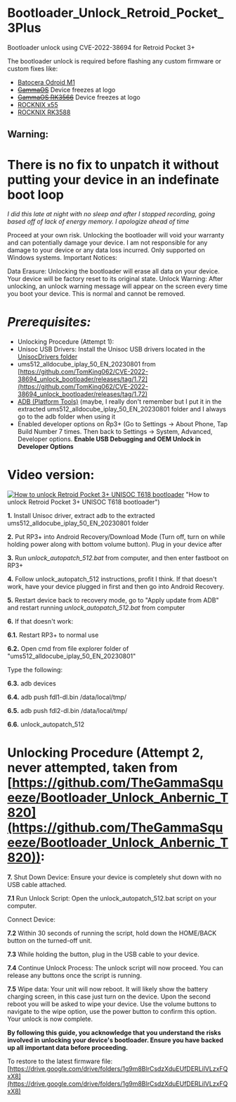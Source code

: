 # Bootloader_Unlock_Retroid_Pocket_3Plus
Bootloader unlock using CVE-2022-38694 for Retroid Pocket 3+

The bootloader unlock is required before flashing any custom firmware or custom fixes like:
- [Batocera Odroid M1](https://batocera.org/download)
- ~~[GammaOS](https://github.com/TheGammaSqueeze/GammaOS)~~ Device freezes at logo
- ~~[GammaOS RK3566](https://github.com/TheGammaSqueeze/GammaOS-RK3566)~~ Device freezes at logo
- [ROCKNIX x55](https://rocknix.org/devices/powkiddy/x55/)
- [ROCKNIX RK3588](https://rocknix.org/contribute/build/#option-1-clean-the-package-that-failed)



## Warning:
# There is no fix to unpatch it without putting your device in an indefinate boot loop

*I did this late at night with no sleep and after I stopped recording, going based off of lack of energy memory. I apologize ahead of time*

Proceed at your own risk. 
Unlocking the bootloader will void your warranty and can potentially damage your device. I am not responsible for any damage to your device or any data loss incurred.
Only supported on Windows systems.
Important Notices:

Data Erasure: Unlocking the bootloader will erase all data on your device. Your device will be factory reset to its original state.
Unlock Warning: After unlocking, an unlock warning message will appear on the screen every time you boot your device. This is normal and cannot be removed.

# *Prerequisites:*
- Unlocking Procedure (Attempt 1):
- Unisoc USB Drivers: Install the Unisoc USB drivers located in the [UnisocDrivers folder](https://github.com/TheGammaSqueeze/GammaOS/blob/main/UnisocDrivers.zip)
- ums512_alldocube_iplay_50_EN_20230801 from [https://github.com/TomKing062/CVE-2022-38694_unlock_bootloader/releases/tag/1.72](https://github.com/TomKing062/CVE-2022-38694_unlock_bootloader/releases/tag/1.72)
- [ADB (Platform Tools)](https://developer.android.com/tools/releases/platform-tools) (maybe, I really don't remember but I put it in the extracted ums512_alldocube_iplay_50_EN_20230801 folder and I always go to the adb folder when using it
- Enabled developer options on Rp3+ (Go to Settings → About Phone, Tap Build Number 7 times. Then back to Settings → System, Advanced, Developer options. **Enable USB Debugging and OEM Unlock in Developer Options**

# Video version:
[![How to unlock Retroid Pocket 3+ UNISOC T618 bootloader](https://i.ytimg.com/vi_webp/0o8FVecnDrY/maxresdefault.webp)](https://www.youtube.com/watch?v=0o8FVecnDrY) "How to unlock Retroid Pocket 3+ UNISOC T618 bootloader")

**1.** Install Unisoc driver, extract adb to the extracted ums512_alldocube_iplay_50_EN_20230801 folder

**2.** Put RP3+ into Android Recovery/Download Mode (Turn off, turn on while holding power along with bottom volume button). Plug in your device after

**3.** Run *unlock_autopatch_512.bat* from computer, and then enter fastboot on RP3+

**4.** Follow unlock_autopatch_512 instructions, profit I think. If that doesn't work, have your device plugged in first and then go into Android Recovery.

**5.** Restart device back to recovery mode, go to "Apply update from ADB" and restart running *unlock_autopatch_512.bat* from computer

**6.** If that doesn't work:

**6.1.** Restart RP3+ to normal use

**6.2.** Open cmd from file explorer folder of "ums512_alldocube_iplay_50_EN_20230801"

Type the following:

**6.3.** adb devices

**6.4.** adb push fdl1-dl.bin /data/local/tmp/

**6.5.** adb push fdl2-dl.bin /data/local/tmp/

**6.6.** unlock_autopatch_512

# Unlocking Procedure (Attempt 2, never attempted, taken from [https://github.com/TheGammaSqueeze/Bootloader_Unlock_Anbernic_T820](https://github.com/TheGammaSqueeze/Bootloader_Unlock_Anbernic_T820)):
**7.** Shut Down Device: Ensure your device is completely shut down with no USB cable attached.

**7.1** Run Unlock Script: Open the unlock_autopatch_512.bat script on your computer.

Connect Device:

**7.2** Within 30 seconds of running the script, hold down the HOME/BACK button on the turned-off unit.

**7.3** While holding the button, plug in the USB cable to your device.

**7.4** Continue Unlock Process: The unlock script will now proceed. You can release any buttons once the script is running.

**7.5** Wipe data: Your unit will now reboot. It will likely show the battery charging screen, in this case just turn on the device. Upon the second reboot you will be asked to wipe your device. Use the volume buttons to navigate to the wipe option, use the power button to confirm this option. Your unlock is now complete.


**By following this guide, you acknowledge that you understand the risks involved in unlocking your device's bootloader. Ensure you have backed up all important data before proceeding.**

To restore to the latest firmware file: [https://drive.google.com/drive/folders/1g9m8BlrCsdzXduEUfDERLilVLzxFQxX8](https://drive.google.com/drive/folders/1g9m8BlrCsdzXduEUfDERLilVLzxFQxX8)

